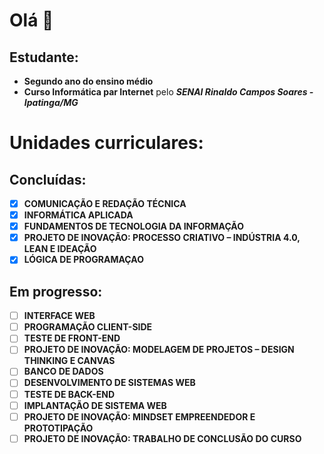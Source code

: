 # Olá 👋

## Estudante: 
- **Segundo ano do ensino médio**
- **Curso Informática par Internet** pelo **_SENAI Rinaldo Campos Soares - Ipatinga/MG_** 

# Unidades curriculares:
## Concluídas:

- [x] **COMUNICAÇÃO E REDAÇÃO TÉCNICA**
- [x] **INFORMÁTICA APLICADA**
- [x] **FUNDAMENTOS DE TECNOLOGIA DA INFORMAÇÃO**
- [x] **PROJETO DE INOVAÇÃO: PROCESSO CRIATIVO – INDÚSTRIA 4.0, LEAN E IDEAÇÃO**
- [x] **LÓGICA DE PROGRAMAÇAO**

## Em progresso:

- [ ] **INTERFACE WEB**
- [ ] **PROGRAMAÇÃO CLIENT-SIDE**
- [ ] **TESTE DE FRONT-END**
- [ ] **PROJETO DE INOVAÇÃO: MODELAGEM DE PROJETOS – DESIGN THINKING E CANVAS**
- [ ] **BANCO DE DADOS**
- [ ] **DESENVOLVIMENTO DE SISTEMAS WEB**
- [ ] **TESTE DE BACK-END**
- [ ] **IMPLANTAÇÃO DE SISTEMA WEB**
- [ ] **PROJETO DE INOVAÇÃO: MINDSET EMPREENDEDOR E PROTOTIPAÇÃO**
- [ ] **PROJETO DE INOVAÇÃO: TRABALHO DE CONCLUSÃO DO CURSO**
